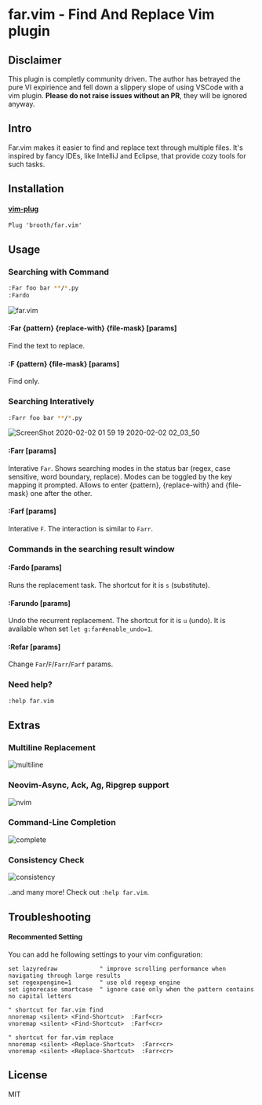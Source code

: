 # far.vim - Find And Replace Vim plugin

## Disclaimer
This plugin is completly community driven. The author has betrayed the pure VI expirience and fell down a slippery slope of using VSCode with a vim plugin. **Please do not raise issues without an PR**, they will be ignored anyway.

## Intro
Far.vim makes it easier to find and replace text through multiple files.
It's inspired by fancy IDEs, like IntelliJ and Eclipse, that provide
cozy tools for such tasks.

## Installation
#### [vim-plug](https://github.com/junegunn/vim-plug)
```vim
Plug 'brooth/far.vim'
```

## Usage

### Searching with Command
```bash
:Far foo bar **/*.py
:Fardo
```
![far.vim](https://cloud.githubusercontent.com/assets/9823254/20861878/77dd1882-b9b4-11e6-9b48-8bc60f3d7ec0.gif)

#### :Far {pattern} {replace-with} {file-mask} [params]
Find the text to replace.

#### :F {pattern} {file-mask} [params]
Find only.

### Searching Interatively

```bash
:Farr foo bar **/*.py
```

![ScreenShot 2020-02-02 01 59 19 2020-02-02 02_03_50](https://user-images.githubusercontent.com/30200581/73597060-3155b200-4563-11ea-82cc-2888a44b98aa.gif)

#### :Farr [params]
Interative `Far`. Shows searching modes in the status bar (regex, case sensitive, word boundary, replace). Modes can be toggled by the key mapping it prompted. Allows to enter {pattern}, {replace-with} and {file-mask} one after the other.

#### :Farf [params]
Interative `F`. The interaction is similar to `Farr`.

### Commands in the searching result window

#### :Fardo [params]
Runs the replacement task. The shortcut for it is `s` (substitute).

#### :Farundo [params]
Undo the recurrent replacement. The shortcut for it is `u` (undo). It is available when set `let g:far#enable_undo=1`.

#### :Refar [params]
Change `Far`/`F`/`Farr`/`Farf` params.


### Need help?
```bash
:help far.vim
```

## Extras
### Multiline Replacement
![multiline](https://cloud.githubusercontent.com/assets/9823254/20029467/193b7f58-a366-11e6-9a22-05e8464ec0e4.gif)

### Neovim-Async, Ack, Ag, Ripgrep support
![nvim](https://cloud.githubusercontent.com/assets/9823254/20861644/72df878a-b9ae-11e6-9762-449c5d0a1faf.gif)

### Command-Line Completion
![complete](https://cloud.githubusercontent.com/assets/9823254/20029477/8076abd4-a366-11e6-8711-9b4e18367c80.gif)

### Consistency Check
![consistency](https://cloud.githubusercontent.com/assets/9823254/20029514/70475168-a367-11e6-9a2d-53614730307b.gif)


..and many more! Check out `:help far.vim`.

## Troubleshooting

#### Recommented Setting
You can add he following settings to your vim configuration:

```vim
set lazyredraw            " improve scrolling performance when navigating through large results
set regexpengine=1        " use old regexp engine
set ignorecase smartcase  " ignore case only when the pattern contains no capital letters

" shortcut for far.vim find
nnoremap <silent> <Find-Shortcut>  :Farf<cr>
vnoremap <silent> <Find-Shortcut>  :Farf<cr>

" shortcut for far.vim replace
nnoremap <silent> <Replace-Shortcut>  :Farr<cr>
vnoremap <silent> <Replace-Shortcut>  :Farr<cr>
```

## License
MIT
